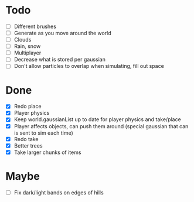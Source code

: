 # Todo

- [ ] Different brushes
- [ ] Generate as you move around the world
- [ ] Clouds
- [ ] Rain, snow
- [ ] Multiplayer
- [ ] Decrease what is stored per gaussian
- [ ] Don't allow particles to overlap when simulating, fill out space

# Done

- [x] Redo place
- [x] Player physics
- [x] Keep world.gaussianList up to date for player physics and take/place
- [x] Player affects objects, can push them around (special gaussian that can is sent to sim each time)
- [x] Redo take
- [x] Better trees
- [x] Take larger chunks of items

# Maybe

- [ ] Fix dark/light bands on edges of hills
